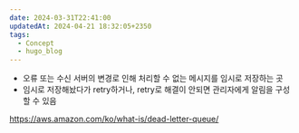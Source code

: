 ```yaml
---
date: 2024-03-31T22:41:00
updatedAt: 2024-04-21 18:32:05+2350
tags:
  - Concept
  - hugo_blog
---
```

- 오류 또는 수신 서버의 변경로 인해 처리할 수 없는 메시지를 임시로 저장하는 곳
- 임시로 저장해놨다가 retry하거나, retry로 해결이 안되면 관리자에게 알림을 구성할 수 있음


https://aws.amazon.com/ko/what-is/dead-letter-queue/